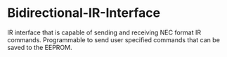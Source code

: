 # Bidirectional-IR-Interface
IR interface that is capable of sending and receiving NEC format IR commands. Programmable to send user specified commands that can be saved to the EEPROM.
